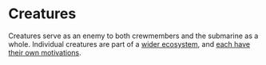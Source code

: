 # Creatures
Creatures serve as an enemy to both crewmembers and the submarine as a whole. Individual creatures are part of a [wider ecosystem](./ecosystem.md), and [each have their own motivations](./ai.md).